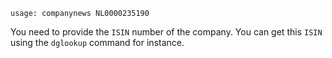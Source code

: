 ```text
usage: companynews NL0000235190
```

You need to provide the `ISIN` number of the company.
You can get this `ISIN` using the `dglookup` command for instance.